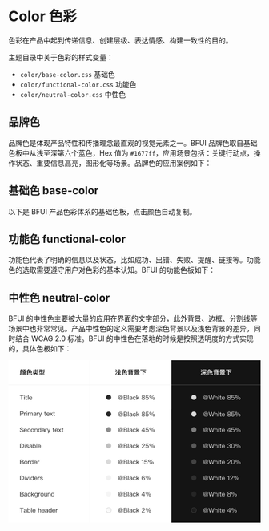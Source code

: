 # Color 色彩

色彩在产品中起到传递信息、创建层级、表达情感、构建一致性的目的。

主题目录中关于色彩的样式变量：

- `color/base-color.css` 基础色
- `color/functional-color.css` 功能色
- `color/neutral-color.css` 中性色

<script setup>
import BrandColor from './brandColor.vue'
import BaseColor from './baseColor.vue'
import FunctionalColor from './functionalColor.vue'
</script>

## 品牌色

品牌色是体现产品特性和传播理念最直观的视觉元素之一。BFUI 品牌色取自基础色板中从浅至深第六个蓝色，Hex 值为 `#1677ff`，应用场景包括：关键行动点，操作状态、重要信息高亮，图形化等场景。品牌色的应用案例如下：

<BrandColor />

## 基础色 base-color

以下是 BFUI 产品色彩体系的基础色板，点击颜色自动复制。

<BaseColor />

## 功能色 functional-color

功能色代表了明确的信息以及状态，比如成功、出错、失败、提醒、链接等。功能色的选取需要遵守用户对色彩的基本认知。BFUI 的功能色板如下：

<FunctionalColor />

## 中性色 neutral-color

BFUI 的中性色主要被大量的应用在界面的文字部分，此外背景、边框、分割线等场景中也非常常见。产品中性色的定义需要考虑深色背景以及浅色背景的差异，同时结合 WCAG 2.0 标准。BFUI 的中性色在落地的时候是按照透明度的方式实现的，具体色板如下：

![中性色的应用](./Neutral-Color.jpg)
